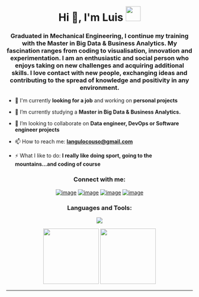 <h1 align="center">Hi 👋, I'm Luis <img height="40" src="https://emoji.gg/assets/emoji/7333-parrotdance.gif"></h1>
<h3 align="center">Graduated in Mechanical Engineering, I continue my training with the Master in Big Data & Business Analytics. My fascination ranges from coding to visualisation, innovation and experimentation. I am an enthusiastic and social person who enjoys taking on new challenges and acquiring additional skills. I love contact with new people, exchanging ideas and contributing to the spread of knowledge and positivity in any environment.</h3>


- 🔭 I'm currently **looking for a job** and working on **personal projects**

- 🌱 I’m currently studying a **Master in Big Data & Business Analytics.**

- 👯 I’m looking to collaborate on **Data engineer, DevOps or Software engineer projects**

- 📫 How to reach me: **langulocouso@gmail.com**

- ⚡ What I like to do: **I really like doing sport, going to the mountains...and coding of course**

<h3 align="center">Connect with me:</h3>
<div align="center">

[![image](https://img.shields.io/badge/LinkedIn-0077B5?style=for-the-badge&logo=linkedin&logoColor=white)](www.linkedin.com/in/luisangulocouso)
[![image](https://img.shields.io/badge/Instagram-E4405F?style=for-the-badge&logo=instagram&logoColor=white)](https://www.instagram.com/luisanguloo/)
[![image](https://img.shields.io/badge/Twitter-1DA1F2?style=for-the-badge&logo=twitter&logoColor=white)](https://twitter.com/luisangulo65)
[![image](https://img.shields.io/badge/Gmail-D14836?style=for-the-badge&logo=gmail&logoColor=white)](mailto:langulocouso@gmail.com)
  
</div>

<h3 align="center">Languages and Tools:</h3>

<p align="center">
  <a href="https://skillicons.dev" target="_blank">
    <img src="https://skillicons.dev/icons?i=c,cpp,cassandra,eclipse,java,mongodb,mysql,py,sqlite,scala,vscode,wordpress)](https://skillicons.dev)"/>
  </a>
</p>

<p align= "center">
  <img height= "150" src="https://github-readme-stats.vercel.app/api?username=languloc&theme=react&show_icons=true&include_all_commits=true" />
  <img height= "150" src="https://github-readme-stats.vercel.app/api/top-langs/?username=languloc&theme=react&layout=compact" />
</p>

------
